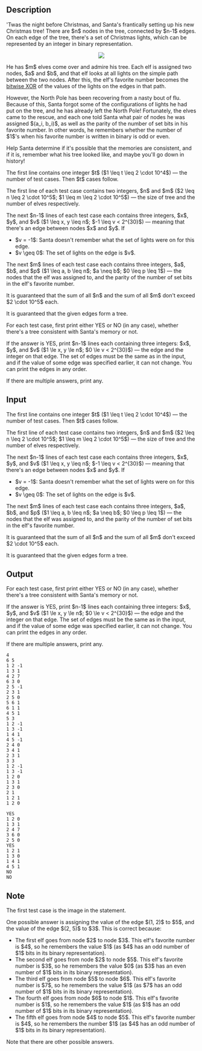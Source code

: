 ## Description

<div><p>'Twas the night before Christmas, and Santa's frantically setting up his new Christmas tree! There are $n$ nodes in the tree, connected by $n-1$ edges. On each edge of the tree, there's a set of Christmas lights, which can be represented by an integer in binary representation.</p><center> <img class="tex-graphics" src="file://pBvoAkSr.png" style="max-width: 100.0%;max-height: 100.0%;"> </center><p>He has $m$ elves come over and admire his tree. Each elf is assigned two nodes, $a$ and $b$, and that elf looks at all lights on the simple path between the two nodes. After this, the elf's favorite number becomes the <a href="https://en.wikipedia.org/wiki/Bitwise_operation#XOR">bitwise XOR</a> of the values of the lights on the edges in that path.</p><p>However, the North Pole has been recovering from a nasty bout of flu. Because of this, Santa forgot some of the configurations of lights he had put on the tree, and he has already left the North Pole! Fortunately, the elves came to the rescue, and each one told Santa what pair of nodes he was assigned $(a_i, b_i)$, as well as <span class="tex-font-style-bf">the parity</span> of the number of set bits in his favorite number. In other words, he remembers whether the number of $1$'s when his favorite number is written in binary is <span class="tex-font-style-bf">odd or even</span>.</p><p>Help Santa determine if it's possible that the memories are consistent, and if it is, remember what his tree looked like, and maybe you'll go down in history!</p></div><div class="input-specification"><p>The first line contains one integer $t$ ($1 \leq t \leq 2 \cdot 10^4$)&nbsp;— the number of test cases. Then $t$ cases follow.</p><p>The first line of each test case contains two integers, $n$ and $m$ ($2 \leq n \leq 2 \cdot 10^5$; $1 \leq m \leq 2 \cdot 10^5$)&nbsp;— the size of tree and the number of elves respectively.</p><p>The next $n-1$ lines of each test case each contains three integers, $x$, $y$, and $v$ ($1 \leq x, y \leq n$; $-1 \leq v &lt; 2^{30}$)&nbsp;— meaning that there's an edge between nodes $x$ and $y$. If </p><ul> <li> $v = -1$: Santa doesn't remember what the set of lights were on for this edge. </li><li> $v \geq 0$: The set of lights on the edge is $v$. </li></ul><p>The next $m$ lines of each test case each contains three integers, $a$, $b$, and $p$ ($1 \leq a, b \leq n$; $a \neq b$; $0 \leq p \leq 1$)&nbsp;— the nodes that the elf was assigned to, and the <span class="tex-font-style-bf">parity</span> of the number of set bits in the elf's favorite number.</p><p>It is guaranteed that the sum of all $n$ and the sum of all $m$ don't exceed $2 \cdot 10^5$ each.</p><p>It is guaranteed that the given edges form a tree.</p></div><div class="output-specification"><p>For each test case, first print either <span class="tex-font-style-tt">YES</span> or <span class="tex-font-style-tt">NO</span> (in any case), whether there's a tree consistent with Santa's memory or not. </p><p>If the answer is <span class="tex-font-style-tt">YES</span>, print $n-1$ lines each containing three integers: $x$, $y$, and $v$ ($1 \le x, y \le n$; $0 \le v &lt; 2^{30}$)&nbsp;— the edge and the integer on that edge. The set of edges must be the same as in the input, and if the value of some edge was specified earlier, it can not change. You can print the edges in any order.</p><p>If there are multiple answers, print any.</p></div>

## Input

<p>The first line contains one integer $t$ ($1 \leq t \leq 2 \cdot 10^4$)&nbsp;— the number of test cases. Then $t$ cases follow.</p><p>The first line of each test case contains two integers, $n$ and $m$ ($2 \leq n \leq 2 \cdot 10^5$; $1 \leq m \leq 2 \cdot 10^5$)&nbsp;— the size of tree and the number of elves respectively.</p><p>The next $n-1$ lines of each test case each contains three integers, $x$, $y$, and $v$ ($1 \leq x, y \leq n$; $-1 \leq v &lt; 2^{30}$)&nbsp;— meaning that there's an edge between nodes $x$ and $y$. If </p><ul> <li> $v = -1$: Santa doesn't remember what the set of lights were on for this edge. </li><li> $v \geq 0$: The set of lights on the edge is $v$. </li></ul><p>The next $m$ lines of each test case each contains three integers, $a$, $b$, and $p$ ($1 \leq a, b \leq n$; $a \neq b$; $0 \leq p \leq 1$)&nbsp;— the nodes that the elf was assigned to, and the <span class="tex-font-style-bf">parity</span> of the number of set bits in the elf's favorite number.</p><p>It is guaranteed that the sum of all $n$ and the sum of all $m$ don't exceed $2 \cdot 10^5$ each.</p><p>It is guaranteed that the given edges form a tree.</p>

## Output

<p>For each test case, first print either <span class="tex-font-style-tt">YES</span> or <span class="tex-font-style-tt">NO</span> (in any case), whether there's a tree consistent with Santa's memory or not. </p><p>If the answer is <span class="tex-font-style-tt">YES</span>, print $n-1$ lines each containing three integers: $x$, $y$, and $v$ ($1 \le x, y \le n$; $0 \le v &lt; 2^{30}$)&nbsp;— the edge and the integer on that edge. The set of edges must be the same as in the input, and if the value of some edge was specified earlier, it can not change. You can print the edges in any order.</p><p>If there are multiple answers, print any.</p>





```input1
4
6 5
1 2 -1
1 3 1
4 2 7
6 3 0
2 5 -1
2 3 1
2 5 0
5 6 1
6 1 1
4 5 1
5 3
1 2 -1
1 3 -1
1 4 1
4 5 -1
2 4 0
3 4 1
2 3 1
3 3
1 2 -1
1 3 -1
1 2 0
1 3 1
2 3 0
2 1
1 2 1
1 2 0
```




```output1
YES
1 2 0
1 3 1
2 4 7
3 6 0
2 5 0
YES
1 2 1
1 3 0
1 4 1
4 5 1
NO
NO
```



## Note

<p>The first test case is the image in the statement.</p><p>One possible answer is assigning the value of the edge $(1, 2)$ to $5$, and the value of the edge $(2, 5)$ to $3$. This is correct because: </p><ul> <li> The first elf goes from node $2$ to node $3$. This elf's favorite number is $4$, so he remembers the value $1$ (as $4$ has an odd number of $1$ bits in its binary representation). </li><li> The second elf goes from node $2$ to node $5$. This elf's favorite number is $3$, so he remembers the value $0$ (as $3$ has an even number of $1$ bits in its binary representation). </li><li> The third elf goes from node $5$ to node $6$. This elf's favorite number is $7$, so he remembers the value $1$ (as $7$ has an odd number of $1$ bits in its binary representation). </li><li> The fourth elf goes from node $6$ to node $1$. This elf's favorite number is $1$, so he remembers the value $1$ (as $1$ has an odd number of $1$ bits in its binary representation). </li><li> The fifth elf goes from node $4$ to node $5$. This elf's favorite number is $4$, so he remembers the number $1$ (as $4$ has an odd number of $1$ bits in its binary representation). </li></ul><p>Note that there are other possible answers.</p>
